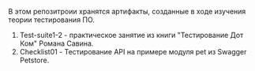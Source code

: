 В этом репозитроии хранятся артифакты, созданные в ходе изучения теории тестирования ПО.

1. Test-suite1-2 - практическое занятие из книги "Тестирование Дот Ком" Романа Савина.
2. Checklist01   - Тестирование API на примере модуля pet из Swagger Petstore.
